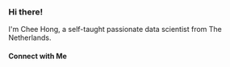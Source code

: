 ### Hi there!

I'm Chee Hong, a self-taught passionate data scientist from The Netherlands.

#### Connect with Me
